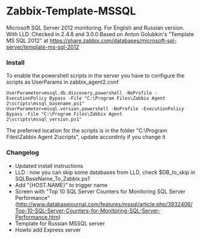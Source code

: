 # Zabbix-Template-MSSQL

Microsoft SQL Server 2012 monitoring. For English and Russian version. With LLD. Сhecked in 2.4.8 and 3.0.0
Based on Anton Golubkin's "Template MS SQL 2012" at 
https://share.zabbix.com/databases/microsoft-sql-server/template-ms-sql-2012

### Install

To enable the powershell scripts in the server you have to configure the scripts as UserParams in zabbix_agent2.conf

    UserParameter=mssql.db.discovery,powershell -NoProfile -ExecutionPolicy Bypass -File "C:\Program Files\Zabbix Agent 2\scripts\mssql_basename.ps1"
    UserParameter=mssql.version,powershell -NoProfile -ExecutionPolicy Bypass -File "C:\Program Files\Zabbix Agent 2\scripts\mssql_version.ps1"

The preferred location for the scripts is in the folder "C:\Program Files\Zabbix Agent 2\scripts\", update accordinly if you change it


### Changelog
* Updated install instructions
* LLD : now you can skip some databases from LLD, check $DB_to_skip in SQLBaseName_To_Zabbix.ps1 
* Add "{HOST.NAME}" to trigger name
* Screen with "Top 10 SQL Server Counters for Monitoring SQL Server Performance" (http://www.databasejournal.com/features/mssql/article.php/3932406/Top-10-SQL-Server-Counters-for-Monitoring-SQL-Server-Performance.htm)
* Template for Russian MSSQL server
* Howto add Express server




